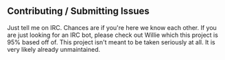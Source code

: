 Contributing / Submitting Issues
--------------------------------

Just tell me on IRC. Chances are if you're here we know each other. If you are just looking for an IRC bot, please check out Willie which this project is 95% based off of. This project isn't meant to be taken seriously at all. It is very likely already unmaintained. 